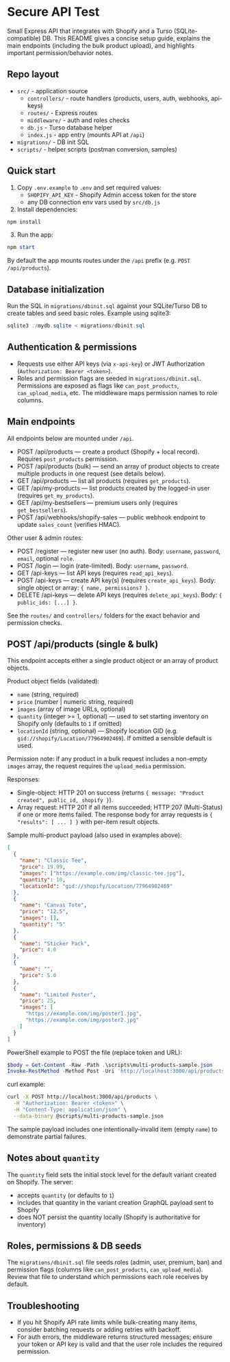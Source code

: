 # Secure API Test

Small Express API that integrates with Shopify and a Turso (SQLite-compatible) DB. This README gives a concise setup guide, explains the main endpoints (including the bulk product upload), and highlights important permission/behavior notes.

## Repo layout

- `src/` - application source
  - `controllers/` - route handlers (products, users, auth, webhooks, api-keys)
  - `routes/` - Express routes
  - `middleware/` - auth and roles checks
  - `db.js` - Turso database helper
  - `index.js` - app entry (mounts API at `/api`)
- `migrations/` - DB init SQL
- `scripts/` - helper scripts (postman conversion, samples)

## Quick start

1. Copy `.env.example` to `.env` and set required values:
   - `SHOPIFY_API_KEY` - Shopify Admin access token for the store
   - any DB connection env vars used by `src/db.js`
2. Install dependencies:

```powershell
npm install
```

3. Run the app:

```powershell
npm start
```

By default the app mounts routes under the `/api` prefix (e.g. `POST /api/products`).

## Database initialization

Run the SQL in `migrations/dbinit.sql` against your SQLite/Turso DB to create tables and seed basic roles. Example using sqlite3:

```powershell
sqlite3 ./mydb.sqlite < migrations/dbinit.sql
```

## Authentication & permissions

- Requests use either API keys (via `x-api-key`) or JWT Authorization (`Authorization: Bearer <token>`).
- Roles and permission flags are seeded in `migrations/dbinit.sql`. Permissions are exposed as flags like `can_post_products`, `can_upload_media`, etc. The middleware maps permission names to role columns.

## Main endpoints

All endpoints below are mounted under `/api`.

- POST /api/products — create a product (Shopify + local record). Requires `post_products` permission.
- POST /api/products (bulk) — send an array of product objects to create multiple products in one request (see details below).
- GET /api/products — list all products (requires `get_products`).
- GET /api/my-products — list products created by the logged-in user (requires `get_my_products`).
- GET /api/my-bestsellers — premium users only (requires `get_bestsellers`).
- POST /api/webhooks/shopify-sales — public webhook endpoint to update `sales_count` (verifies HMAC).

Other user & admin routes:

- POST /register — register new user (no auth). Body: `username`, `password`, `email`, optional `role`.
- POST /login — login (rate-limited). Body: `username`, `password`.
- GET /api-keys — list API keys (requires `read_api_keys`).
- POST /api-keys — create API key(s) (requires `create_api_keys`). Body: single object or array: `{ name, permissions? }`.
- DELETE /api-keys — delete API keys (requires `delete_api_keys`). Body: `{ public_ids: [...] }`.

See the `routes/` and `controllers/` folders for the exact behavior and permission checks.

## POST /api/products (single & bulk)

This endpoint accepts either a single product object or an array of product objects.

Product object fields (validated):

- `name` (string, required)
- `price` (number | numeric string, required)
- `images` (array of image URLs, optional)
- `quantity` (integer >= 1, optional) — used to set starting inventory on Shopify only (defaults to `1` if omitted)
- `locationId` (string, optional) — Shopify location GID (e.g. `gid://shopify/Location/77964902469`). If omitted a sensible default is used.

Permission note: if any product in a bulk request includes a non-empty `images` array, the request requires the `upload_media` permission.

Responses:

- Single-object: HTTP 201 on success (returns `{ message: "Product created", public_id, shopify }`).
- Array request: HTTP 201 if all items succeeded; HTTP 207 (Multi-Status) if one or more items failed. The response body for array requests is `{ "results": [ ... ] }` with per-item result objects.

Sample multi-product payload (also used in examples above):

```json
[
  {
    "name": "Classic Tee",
    "price": 19.99,
    "images": ["https://example.com/img/classic-tee.jpg"],
    "quantity": 10,
    "locationId": "gid://shopify/Location/77964902469"
  },
  {
    "name": "Canvas Tote",
    "price": "12.5",
    "images": [],
    "quantity": "5"
  },
  {
    "name": "Sticker Pack",
    "price": 4.0
  },
  {
    "name": "",
    "price": 5.0
  },
  {
    "name": "Limited Poster",
    "price": 25,
    "images": [
      "https://example.com/img/poster1.jpg",
      "https://example.com/img/poster2.jpg"
    ]
  }
]
```

PowerShell example to POST the file (replace token and URL):

```powershell
$body = Get-Content -Raw -Path .\scripts\multi-products-sample.json
Invoke-RestMethod -Method Post -Uri 'http://localhost:3000/api/products' -Body $body -ContentType 'application/json' -Headers @{ Authorization = 'Bearer <token>' }
```

curl example:

```bash
curl -X POST http://localhost:3000/api/products \
  -H "Authorization: Bearer <token>" \
  -H "Content-Type: application/json" \
  --data-binary @scripts/multi-products-sample.json
```

The sample payload includes one intentionally-invalid item (empty `name`) to demonstrate partial failures.

## Notes about `quantity`

The `quantity` field sets the initial stock level for the default variant created on Shopify. The server:

- accepts `quantity` (or defaults to `1`)
- includes that quantity in the variant creation GraphQL payload sent to Shopify
- does NOT persist the quantity locally (Shopify is authoritative for inventory)

## Roles, permissions & DB seeds

The `migrations/dbinit.sql` file seeds roles (admin, user, premium, ban) and permission flags (columns like `can_post_products`, `can_upload_media`). Review that file to understand which permissions each role receives by default.

## Troubleshooting

- If you hit Shopify API rate limits while bulk-creating many items, consider batching requests or adding retries with backoff.
- For auth errors, the middleware returns structured messages; ensure your token or API key is valid and that the user role includes the required permission.
